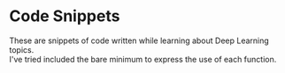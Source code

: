 # Code Snippets
These are snippets of code written while learning about Deep Learning topics.  
I've tried included the bare minimum to express the use of each function.
